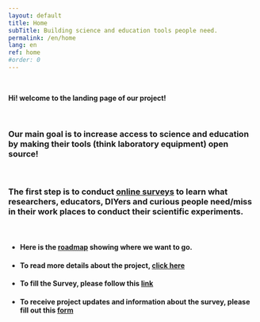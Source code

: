 ```yaml
---
layout: default
title: Home
subTitle: Building science and education tools people need.
permalink: /en/home
lang: en
ref: home
#order: 0
---
```



<br>

**Hi! welcome to the landing page of our project!**

<br>


### Our main goal is to increase access to science and education by making their tools (think laboratory equipment) open source!


<br>

### The first step is to conduct [online surveys](bit.ly/BFOSH) to learn what researchers, educators, DIYers and curious people need/miss in their work places to conduct their scientific experiments.


<br>


- #### Here is the [roadmap](https://github.com/orgs/FOSH-following-demand/projects/2) showing where we want to go.    

- #### To read more details about the project, [click here](https://fosh-following-demand.github.io/en/about)

- #### To fill the Survey, please follow this [link](https://fosh-following-demand.github.io/en/survey)

- #### To receive project updates and information about the survey, please fill out this [form](https://fosh-following-demand.github.io/en/survey#contactform)




<br>
